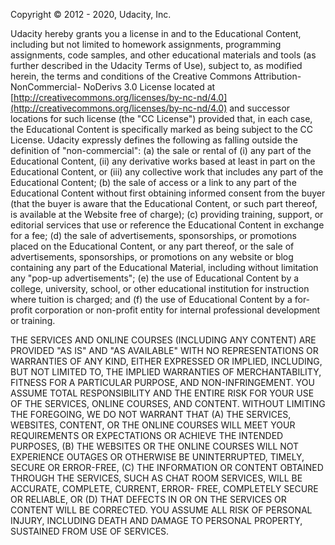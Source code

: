 Copyright © 2012 - 2020, Udacity, Inc.

Udacity hereby grants you a license in and to the Educational Content, including but not limited to homework assignments, programming assignments, code samples, and other educational materials and tools (as further described in the Udacity Terms of Use), subject to, as modified herein, the terms and conditions of the Creative Commons Attribution-NonCommercial- NoDerivs 3.0 License located at [http://creativecommons.org/licenses/by-nc-nd/4.0](http://creativecommons.org/licenses/by-nc-nd/4.0) and successor locations for such license (the "CC License") provided that, in each case, the Educational Content is specifically marked as being subject to the CC License. Udacity expressly defines the following as falling outside the definition of "non-commercial": (a) the sale or rental of (i) any part of the Educational Content, (ii) any derivative works based at least in part on the Educational Content, or (iii) any collective work that includes any part of the Educational Content; (b) the sale of access or a link to any part of the Educational Content without first obtaining informed consent from the buyer (that the buyer is aware that the Educational Content, or such part thereof, is available at the Website free of charge); (c) providing training, support, or editorial services that use or reference the Educational Content in exchange for a fee; (d) the sale of advertisements, sponsorships, or promotions placed on the Educational Content, or any part thereof, or the sale of advertisements, sponsorships, or promotions on any website or blog containing any part of the Educational Material, including without limitation any "pop-up advertisements"; (e) the use of Educational Content by a college, university, school, or other educational institution for instruction where tuition is charged; and (f) the use of Educational Content by a for-profit corporation or non-profit entity for internal professional development or training.

THE SERVICES AND ONLINE COURSES (INCLUDING ANY CONTENT) ARE PROVIDED "AS IS" AND "AS AVAILABLE" WITH NO REPRESENTATIONS OR WARRANTIES OF ANY KIND, EITHER EXPRESSED OR IMPLIED, INCLUDING, BUT NOT LIMITED TO, THE IMPLIED WARRANTIES OF MERCHANTABILITY, FITNESS FOR A PARTICULAR PURPOSE, AND NON-INFRINGEMENT. YOU ASSUME TOTAL RESPONSIBILITY AND THE ENTIRE RISK FOR YOUR USE OF THE SERVICES, ONLINE COURSES, AND CONTENT. WITHOUT LIMITING THE FOREGOING, WE DO NOT WARRANT THAT (A) THE SERVICES, WEBSITES, CONTENT, OR THE ONLINE COURSES WILL MEET YOUR REQUIREMENTS OR EXPECTATIONS OR ACHIEVE THE INTENDED PURPOSES, (B) THE WEBSITES OR THE ONLINE COURSES WILL NOT EXPERIENCE OUTAGES OR OTHERWISE BE UNINTERRUPTED, TIMELY, SECURE OR ERROR-FREE, (C) THE INFORMATION OR CONTENT OBTAINED THROUGH THE SERVICES, SUCH AS CHAT ROOM SERVICES, WILL BE ACCURATE, COMPLETE, CURRENT, ERROR- FREE, COMPLETELY SECURE OR RELIABLE, OR (D) THAT DEFECTS IN OR ON THE SERVICES OR CONTENT WILL BE CORRECTED. YOU ASSUME ALL RISK OF PERSONAL INJURY, INCLUDING DEATH AND DAMAGE TO PERSONAL PROPERTY, SUSTAINED FROM USE OF SERVICES.
